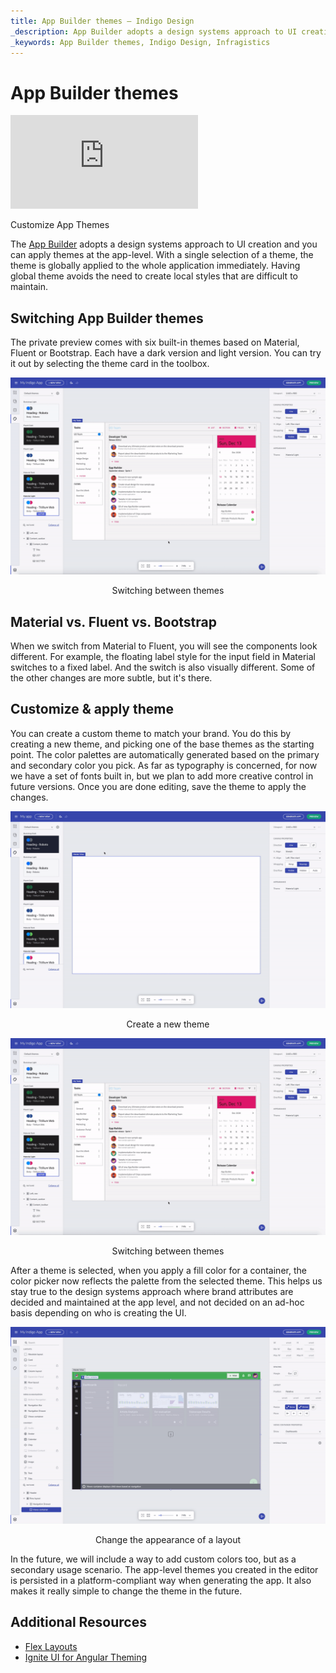 ```yaml
---
title: App Builder themes – Indigo Design
_description: App Builder adopts a design systems approach to UI creation, and you can apply themes at the app-level. This avoids the need to create local styles that are difficult to maintain. 
_keywords: App Builder themes, Indigo Design, Infragistics
---
```


# App Builder themes

<section class="video-container">
    <div>
        <div class="video-container__item">
            <iframe src="https://www.youtube.com/embed/tuTELBXDKYA" frameborder="0" allowfullscreen></iframe>
        </div>
        <p>Customize App Themes</p>
    </div>
</section>

The [App Builder]({environment:infragisticsBaseUrl}/products/indigo-design/app-builder) adopts a design systems approach to UI creation and you can apply themes at the app-level. With a single selection of a theme, the theme is globally applied to the whole application immediately. Having global theme avoids the need to create local styles that are difficult to maintain.  

## Switching App Builder themes 

The private preview comes with six built-in themes based on Material, Fluent or Bootstrap. Each have a dark version and light version. You can try it out by selecting the theme card in the toolbox.  

<img class="responsive-img" src="../images/switching-between-themes-Indigo-Design-App-Builder.gif" />
<p style="text-align:center;">Switching between themes</p>

## Material vs. Fluent vs. Bootstrap 

When we switch from Material to Fluent, you will see the components look different. For example, the floating label style for the input field in Material switches to a fixed label. And the switch is also visually different. Some of the other changes are more subtle, but it's there. 

## Customize & apply theme 

You can create a custom theme to match your brand. You do this by creating a new theme, and picking one of the base themes as the starting point. The color palettes are automatically generated based on the primary and secondary color you pick. As far as typography is concerned, for now we have a set of fonts built in, but we plan to add more creative control in future versions. Once you are done editing, save the theme to apply the changes.  

<img class="responsive-img" src="../images/create-theme-Indigo-Design-App-Builder.gif" />
<p style="text-align:center;">Create a new theme</p>

<img class="responsive-img" src="../images/switching-between-themes-Indigo-Design-App-Builder.gif" />
<p style="text-align:center;">Switching between themes</p>

After a theme is selected, when you apply a fill color for a container, the color picker now reflects the palette from the selected theme. This helps us stay true to the design systems approach where brand attributes are decided and maintained at the app level, and not decided on an ad-hoc basis depending on who is creating the UI. 

<img class="responsive-img" src="../images/change-appearance-Indigo-Design-App-Builder.gif" />
<p style="text-align:center;">Change the appearance of a layout</p>

In the future, we will include a way to add custom colors too, but as a secondary usage scenario. The app-level themes you created in the editor is persisted in a platform-compliant way when generating the app. It also makes it really simple to change the theme in the future.  

## Additional Resources

<div class="divider--half"></div>

* [Flex Layouts](../flex-layouts/flex-layouts.md)
* [Ignite UI for Angular Theming]({environment:infragisticsBaseUrl}/products/ignite-ui-angular/angular/components/themes/index)
